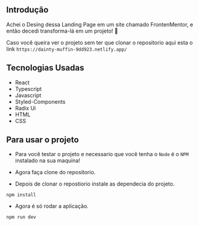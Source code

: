 ## Introdução 
Achei o Desing dessa Landing Page em um site chamado FrontenMentor, e então decedi transforma-lá em um projeto! 🤯

Caso você queira ver o projeto sem ter que clonar o repositorio aqui esta o link `https://dainty-muffin-9dd923.netlify.app/`

## Tecnologias Usadas 
- React
- Typescript
- Javascript
- Styled-Components
- Radix Ui
- HTML
- CSS
  
 ## Para usar o projeto 
 - Para você testar o projeto e necessario que você tenha o `Node` é o `NPM` instalado na sua maquina!
 
 - Agora faça clone do repositorio.
 - Depois de clonar o repostiorio instale as dependecia do projeto.
 ```
 npm install
 ```
 - Agora é só rodar a aplicação.
 ```
 npm run dev
 ```
